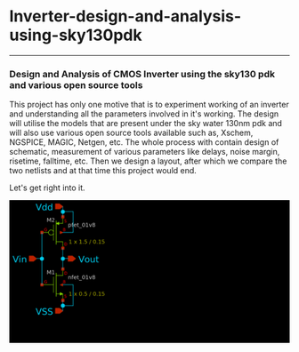 # Inverter-design-and-analysis-using-sky130pdk
---
### Design and Analysis of CMOS Inverter using the sky130 pdk and various open source tools

This project has only one motive that is to experiment working of an inverter and understanding all the parameters involved in it's working. The design will utilise the models that are present under the sky water 130nm pdk and will also use various open source tools available such as, Xschem, NGSPICE, MAGIC, Netgen, etc. The whole process with contain design of schematic, measurement of various parameters like delays, noise margin, risetime, falltime, etc. Then we design a layout, after which we compare the two netlists and at that time this project would end.
 
Let's get right into it. 

![Inverter Schematic in XSCHEM](./inv_schematic.png)


